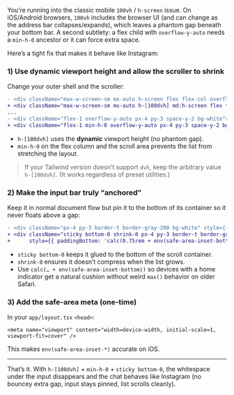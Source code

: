 You’re running into the classic mobile `100vh` / `h-screen` issue. On iOS/Android browsers, `100vh` includes the browser UI (and can change as the address bar collapses/expands), which leaves a phantom gap beneath your bottom bar. A second subtlety: a flex child with `overflow-y-auto` needs a `min-h-0` ancestor or it can force extra space.

Here’s a tight fix that makes it behave like Instagram:

### 1) Use dynamic viewport height and allow the scroller to shrink

Change your outer shell and the scroller:

```diff
- <div className="max-w-screen-sm mx-auto h-screen flex flex-col overflow-hidden">
+ <div className="max-w-screen-sm mx-auto h-[100dvh] md:h-screen flex flex-col overflow-hidden min-h-0">
...
- <div className="flex-1 overflow-y-auto px-4 py-3 space-y-2 bg-white">
+ <div className="flex-1 min-h-0 overflow-y-auto px-4 py-3 space-y-2 bg-white overscroll-contain">
```

* `h-[100dvh]` uses the **dynamic** viewport height (no phantom gap).
* `min-h-0` on the flex column and the scroll area prevents the list from stretching the layout.

> If your Tailwind version doesn’t support `dvh`, keep the arbitrary value `h-[100dvh]`. (It works regardless of preset utilities.)

### 2) Make the input bar truly “anchored”

Keep it in normal document flow but pin it to the bottom of its container so it never floats above a gap:

```diff
- <div className="px-4 py-3 border-t border-gray-200 bg-white" style={{ paddingBottom: 'max(0.75rem, env(safe-area-inset-bottom))' }}>
+ <div className="sticky bottom-0 shrink-0 px-4 py-3 border-t border-gray-200 bg-white"
+      style={{ paddingBottom: 'calc(0.75rem + env(safe-area-inset-bottom))' }}>
```

* `sticky bottom-0` keeps it glued to the bottom of the scroll container.
* `shrink-0` ensures it doesn’t compress when the list grows.
* Use `calc(… + env(safe-area-inset-bottom))` so devices with a home indicator get a natural cushion without weird `max()` behavior on older Safari.

### 3) Add the safe-area meta (one-time)

In your `app/layout.tsx` `<head>`:

```tsx
<meta name="viewport" content="width=device-width, initial-scale=1, viewport-fit=cover" />
```

This makes `env(safe-area-inset-*)` accurate on iOS.

---

That’s it. With `h-[100dvh]` + `min-h-0` + `sticky bottom-0`, the whitespace under the input disappears and the chat behaves like Instagram (no bouncey extra gap, input stays pinned, list scrolls cleanly).
